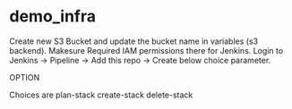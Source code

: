 # demo_infra

Create new S3 Bucket and update the bucket name in variables (s3 backend).
Makesure Required IAM permissions there for Jenkins.
Login to Jenkins -> Pipeline -> Add this repo -> Create below choice parameter.

OPTION

Choices are 
plan-stack
create-stack
delete-stack
